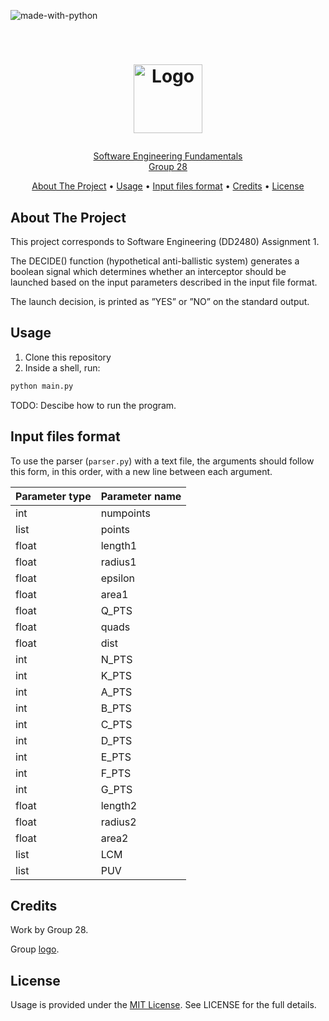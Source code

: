 ![made-with-python](https://img.shields.io/badge/Made%20with-Python3-brightgreen)

<!-- LOGO -->
<br />
<h1>
    <p align="center">
        <a href="https://emoji.gg/emoji/ngameboy"><img src="https://emoji.gg/assets/emoji/ngameboy.png"
    alt="Logo" width="110" height="110"> 
    </h1>
<p align="center">
    Software Engineering Fundamentals <br> Group 28
</p>

<p align="center">
  <a href="#about-the-project">About The Project</a> •
  <a href="#usage">Usage</a> •
  <a href="#input-files-format">Input files format</a> •
  <a href="#credits">Credits</a> •
  <a href="#license">License</a>
</p>  
                                                              
## About The Project

This project corresponds to Software Engineering (DD2480) Assignment 1.   

The DECIDE() function (hypothetical anti-ballistic system) generates a boolean signal which determines whether an interceptor should be
launched based on the input parameters described in the input file format.


The launch decision, is printed as ”YES” or ”NO” on the standard output.

## Usage

1. Clone this repository
2. Inside a shell, run:
```sh
python main.py
```
TODO: Descibe how to run the program.


## Input files format

To use the parser (`parser.py`) with a text file, the arguments should follow this form, in this order, with a new line between each argument.



| Parameter type | Parameter name |
| -------------- | -------------- |
| int            | numpoints      |
| list           | points         |
| float          | length1        |
| float          | radius1        |
| float          | epsilon        |
| float          | area1          |
| float          | Q_PTS          |
| float          | quads          |
| float          | dist           |
| int            | N_PTS          |
| int            | K_PTS          |
| int            | A_PTS          |
| int            | B_PTS          |
| int            | C_PTS          |
| int            | D_PTS          |
| int            | E_PTS          |
| int            | F_PTS          |
| int            | G_PTS          |
| float          | length2        |
| float          | radius2        |
| float          | area2          |
| list           | LCM            |
| list           | PUV            |

## Credits
Work by Group 28.

Group [logo](https://emoji.gg/emoji/ngameboy).

## License
Usage is provided under the [MIT License](http://http//opensource.org/licenses/mit-license.php). See LICENSE for the full details.